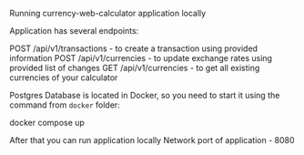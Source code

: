 Running currency-web-calculator application locally

Application has several endpoints:

POST /api/v1/transactions - to create a transaction using provided information
POST /api/v1/currencies - to update exchange rates using provided list of changes
GET /api/v1/currencies - to get all existing currencies of your calculator

Postgres Database is located in Docker, so you need to start it using the command from `docker` folder:

docker compose up

After that you can run application locally
Network port of application - 8080
